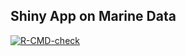 ## Shiny App on Marine Data

<!-- badges: start -->
[![R-CMD-check](https://github.com/thfuchs/appsilon/workflows/R-CMD-check/badge.svg)](https://github.com/thfuchs/appsilon/actions)
<!-- badges: end -->
